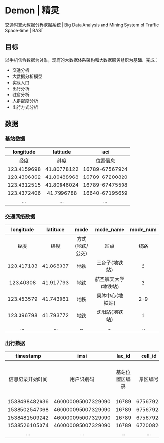 # Demon | 精灵
交通时空大叔据分析挖掘系统 | Big Data Analysis and Mining System of Traffic Space-time | BAST

## 目标
以手机信令数据为对象，现有的大数据体系架构和大数据服务组织为基础。完成：
- 交通分析
- 大数据分析模型
- 实现人口
- 出行分析
- 驻留分析
- 人群密度分析
- 出行方式分析

## 数据
### 基站数据
| longitude | latitude | laci |
|:---:|:---:|:---:|
| 经度 | 纬度 | 位置信息 |
| 123.4159698 | 41.80778122 | 16789-67567924 |
| 123.4396362 | 41.80488968 | 16789-67200820 |
| 123.4312515 | 41.80846024 | 16789-67475508 |
| 123.4372406 | 41.7996788 | 16640-67195659 |
| ... | ... | ... |

### 交通网络数据
| longitude | latitude | mode | mode_name |mode_num |
|:---:|:---:|:---:|:---:|:---:|
| 经度 | 纬度 | 方式(地铁/公交) | 站点 |线路 |
| 123.417133 | 41.868337 | 地铁 | 三台子(地铁站) | 2 |
| 123.40308 | 41.917793 | 地铁 | 航空航天大学(地铁站) | 2 |
| 123.453579 | 41.743061 | 地铁 | 奥体中心(地铁站) | 2-9 |
| 123.396798 |41.793772 | 地铁 | 沈阳站(地铁站) | 1 |
| ... | ... | ... | ... | ... |

### 出行数据
| timestamp | imsi | lac_id  | cell_id  | phone  | timestamp1  | tmp0 | tmp1 | nid | npid  |
|:-------:|:-------:|:-------:|:-------:|:-------:| -------- |:-------:|:-------:|:-------:|:-------:|
| 信息记录开始时间| 用户识别码 | 基站位置区编码  | 扇区编号 | 电话号 | 信息记录结束时间  | 一级行政区编号 | 二级行政区编号 | 信息类别1 | 信息类别2  |
| 1538498482636 | 460000095007329090  | 16789 | 67567924 |86137666647316 | 1538498481670  | | | 4 |  #*#6137 |
| 1538502547368 | 460000095007329090 | 16789 | 67567924 | 86137666647316 |1538502547366 | | | 2 | #*#6137 |
| 1538481509242 | 460000095007329090 | 16789 | 67567924 | 86137666647316 | 1538481509232 | | | 20 | #*#6137 |
| 1538526105074 | 460000095007329090 | 16789 | 67200820 | 86137666647316 | 1538526104550 | | | 4 | #*#6137 |
| ... | ... | ... | ... | ... | ... | ... | ... | ... | ... |
